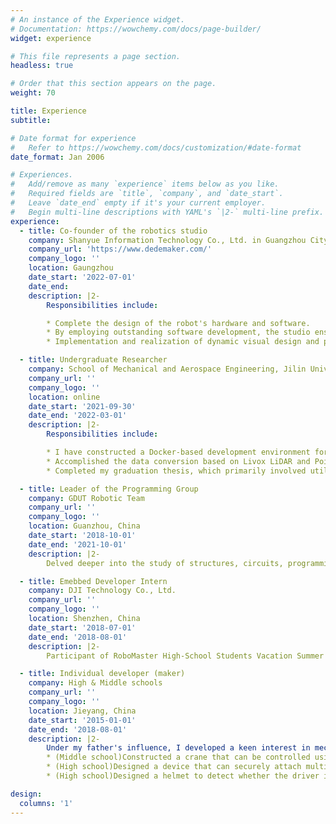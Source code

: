 ```yaml
---
# An instance of the Experience widget.
# Documentation: https://wowchemy.com/docs/page-builder/
widget: experience

# This file represents a page section.
headless: true

# Order that this section appears on the page.
weight: 70

title: Experience
subtitle:

# Date format for experience
#   Refer to https://wowchemy.com/docs/customization/#date-format
date_format: Jan 2006

# Experiences.
#   Add/remove as many `experience` items below as you like.
#   Required fields are `title`, `company`, and `date_start`.
#   Leave `date_end` empty if it's your current employer.
#   Begin multi-line descriptions with YAML's `|2-` multi-line prefix.
experience:
  - title: Co-founder of the robotics studio
    company: Shanyue Information Technology Co., Ltd. in Guangzhou City.
    company_url: 'https://www.dedemaker.com/'
    company_logo: ''
    location: Gaungzhou
    date_start: '2022-07-01'
    date_end:
    description: |2-
        Responsibilities include:

        * Complete the design of the robot's hardware and software.
        * By employing outstanding software development, the studio ensures sufficient market competitiveness while utilizing equivalent hardware for its robots.
        * Implementation and realization of dynamic visual design and perception detection for interactive art projects.

  - title: Undergraduate Researcher
    company: School of Mechanical and Aerospace Engineering, Jilin University (Prof. Xuefei Li)
    company_url: ''
    company_logo: ''
    location: online
    date_start: '2021-09-30'
    date_end: '2022-03-01'
    description: |2-
        Responsibilities include:

        * I have constructed a Docker-based development environment for ROS1/ROS2 and created a Docker image for ROS Bridge, enabling the potential for edge devices (such as Jetson AGX Xavier) to utilize both ROS1 and ROS2 concurrently.
        * Accomplished the data conversion based on Livox LiDAR and PointPillar algorithm (using Livox Dataset), training, and forward inference implementation (with ROS bags collected from real industrial environments in mining areas). This enabled the identification of truck targets within point clouds, laying the foundation for precise recognition of truck dumping poses in the next step.
        * Completed my graduation thesis, which primarily involved utilizing RGB images and CAD models of detected objects in the images to determine the poses of the detected objects relative to the camera coordinate system.

  - title: Leader of the Programming Group
    company: GDUT Robotic Team
    company_url: ''
    company_logo: ''
    location: Guanzhou, China
    date_start: '2018-10-01'
    date_end: '2021-10-01'
    description: |2-
        Delved deeper into the study of structures, circuits, programming, and other related knowledge. As the team leader, I have achieved three national-level awards, four provincial first-class awards, and above, and obtained two national invention patents simultaneously.

  - title: Emebbed Developer Intern
    company: DJI Technology Co., Ltd.
    company_url: ''
    company_logo: ''
    location: Shenzhen, China
    date_start: '2018-07-01'
    date_end: '2018-08-01'
    description: |2-
        Participant of RoboMaster High-School Students Vacation Summer Camp, and focused on the field of embedded development.

  - title: Individual developer (maker)
    company: High & Middle schools
    company_url: ''
    company_logo: ''
    location: Jieyang, China
    date_start: '2015-01-01'
    date_end: '2018-08-01'
    description: |2-
        Under my father's influence, I developed a keen interest in mechanical and electrical design, and my self-taught nature from a young age allowed me to independently complete the following projects:
        * (Middle school)Constructed a crane that can be controlled using a joystick remote. This Arduino-based project earned me a second prize on the Geekfans website.
        * (High school)Designed a device that can securely attach multiple infrared detection probes to the underside of a vehicle. This device is used to detect animals underneath the vehicle, and it wirelessly consolidates the detection signals, transmitting them to an onboard receiving and display device. The project received a third prize in the provincial youth science and technology competition.
        * (High school)Designed a helmet to detect whether the driver is wearing it properly while driving. If the helmet is not worn correctly, it emits an alarm or disables the vehicle's ignition button. This project received a second prize in the provincial youth science and technology competition.

design:
  columns: '1'
---
```


